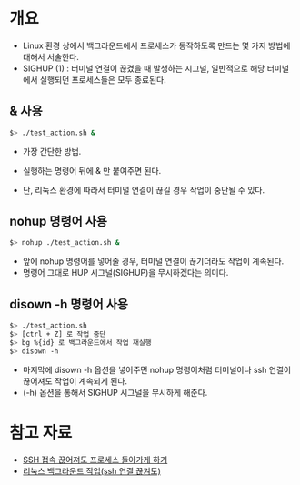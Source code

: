 # 개요 
- Linux 환경 상에서 백그라운드에서 프로세스가 동작하도록 만드는 몇 가지 방법에 대해서 서술한다. 
- SIGHUP (1) : 터미널 연결이 끊겼을 때 발생하는 시그널, 일반적으로 해당 터미널에서 실행되던 프로세스들은 모두 종료된다. 


## & 사용
```sh 
$> ./test_action.sh & 
```
- 가장 간단한 방법. 
- 실행하는 명령어 뒤에 & 만 붙여주면 된다. 

- 단, 리눅스 환경에 따라서 터미널 연결이 끊길 경우 작업이 중단될 수 있다. 


## nohup 명령어 사용 
```sh 
$> nohup ./test_action.sh & 
```
- 앞에 nohup 명령어를 넣어줄 경우, 터미널 연결이 끊기더라도 작업이 계속된다. 
- 명령어 그대로 HUP 시그널(SIGHUP)을 무시하겠다는 의미다. 


## disown -h 명령어 사용
```sh 
$> ./test_action.sh 
$> [ctrl + Z] 로 작업 중단 
$> bg %{id} 로 백그라운드에서 작업 재실행 
$> disown -h  
```
- 마지막에 disown -h 옵션을 넣어주면 nohup 명령어처럼 터미널이나 ssh 연결이 끊어져도 작업이 계속되게 된다. 
- (-h) 옵션을 통해서 SIGHUP 시그널을 무시하게 해준다. 

# 참고 자료 
- [SSH 접속 끊어져도 프로세스 돌아가게 하기](https://umbum.dev/558) 
- [리눅스 백그라운드 작업(ssh 연결 끊겨도) ](https://tyson.tistory.com/88)
